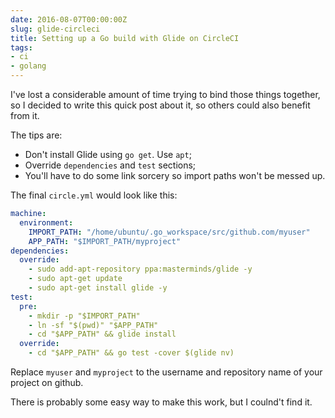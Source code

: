 ```yaml
---
date: 2016-08-07T00:00:00Z
slug: glide-circleci
title: Setting up a Go build with Glide on CircleCI
tags:
- ci
- golang
---
```


I've lost a considerable amount of time trying to bind those things together,
so I decided to write this quick post about it, so others could also benefit
from it.

The tips are:

- Don't install Glide using `go get`. Use `apt`;
- Override `dependencies` and `test` sections;
- You'll have to do some link sorcery so import paths won't be messed up.

The final `circle.yml` would look like this:

```yaml
machine:
  environment:
    IMPORT_PATH: "/home/ubuntu/.go_workspace/src/github.com/myuser"
    APP_PATH: "$IMPORT_PATH/myproject"
dependencies:
  override:
    - sudo add-apt-repository ppa:masterminds/glide -y
    - sudo apt-get update
    - sudo apt-get install glide -y
test:
  pre:
    - mkdir -p "$IMPORT_PATH"
    - ln -sf "$(pwd)" "$APP_PATH"
    - cd "$APP_PATH" && glide install
  override:
    - cd "$APP_PATH" && go test -cover $(glide nv)
```

Replace `myuser` and `myproject` to the username and repository name of your
project on github.

There is probably some easy way to make this work, but I coulnd't find it.
